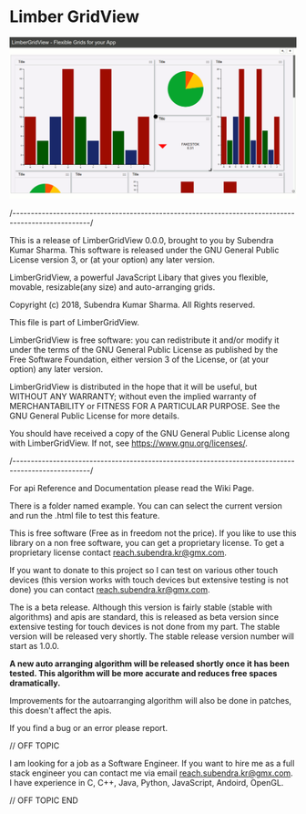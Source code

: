 # Limber GridView

![](https://github.com/sharma-subendra-kr/test/raw/master/final.gif)

/---------------------------------------------------------------------------------------------------/

This is a release of LimberGridView 0.0.0, brought to you by Subendra Kumar Sharma.
This software is released under the GNU General Public License version 3, or (at your option) any later version.

LimberGridView, a powerful JavaScript Libary that gives you flexible, movable, resizable(any size) and auto-arranging grids.

Copyright (c) 2018, Subendra Kumar Sharma. All Rights reserved.

This file is part of LimberGridView.

LimberGridView is free software: you can redistribute it and/or modify
it under the terms of the GNU General Public License as published by
the Free Software Foundation, either version 3 of the License, or
(at your option) any later version.

LimberGridView is distributed in the hope that it will be useful,
but WITHOUT ANY WARRANTY; without even the implied warranty of
MERCHANTABILITY or FITNESS FOR A PARTICULAR PURPOSE.  See the
GNU General Public License for more details.

You should have received a copy of the GNU General Public License
along with LimberGridView.  If not, see <https://www.gnu.org/licenses/>.

/---------------------------------------------------------------------------------------------------/

For api Reference and Documentation please read the Wiki Page.

There is a folder named example. You can can select the current version and run the .html file to test this feature.

This is free software (Free as in freedom not the price).
If you like to use this library on a non free software, you can get a proprietary license. To get a proprietary license contact reach.subendra.kr@gmx.com.

If you want to donate to this project so I can test on various other touch devices (this version works with touch devices but extensive testing is not done) you can contact reach.subendra.kr@gmx.com.

The is a beta release. Although this version is fairly stable (stable with algorithms) and apis are standard, this is released as beta version since extensive testing for touch devices is not done from my part. The stable version will be released very shortly. The stable release version number will start as 1.0.0.

**A new auto arranging algorithm will be released shortly once it has been tested. This algorithm will be more accurate and reduces free spaces dramatically.**

Improvements for the autoarranging algorithm will also be done in patches, this doesn't affect the apis.

If you find a bug or an error please report.

// OFF TOPIC

I am looking for a job as a Software Engineer. If you want to hire me as a full stack engineer you can contact me via email reach.subendra.kr@gmx.com. I have experience in C, C++, Java, Python, JavaScript, Andoird, OpenGL.

// OFF TOPIC END
